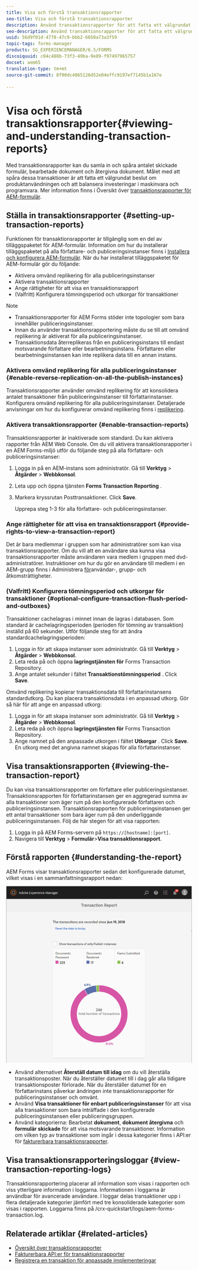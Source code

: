 ```yaml
---
title: Visa och förstå transaktionsrapporter
seo-title: Visa och förstå transaktionsrapporter
description: Använd transaktionsrapporter för att fatta ett välgrundat beslut om produktanvändningen och ombalansera investeringar i maskinvara och programvara.
seo-description: Använd transaktionsrapporter för att fatta ett välgrundat beslut om produktanvändningen och ombalansera investeringar i maskinvara och programvara.
uuid: 56d9f01d-4778-47c9-bbb2-6650a73a3f59
topic-tags: forms-manager
products: SG_EXPERIENCEMANAGER/6.5/FORMS
discoiquuid: c04c488b-73f3-49ba-9e89-f97497965757
docset: aem65
translation-type: tm+mt
source-git-commit: 8f90dc4865126d52e04effc9197ef7145b1a167e

---
```



# Visa och förstå transaktionsrapporter{#viewing-and-understanding-transaction-reports}

Med transaktionsrapporter kan du samla in och spåra antalet skickade formulär, bearbetade dokument och återgivna dokument. Målet med att spåra dessa transaktioner är att fatta ett välgrundat beslut om produktanvändningen och att balansera investeringar i maskinvara och programvara. Mer information finns i Översikt över [transaktionsrapporter för AEM-formulär](../../forms/using/transaction-reports-overview.md).

## Ställa in transaktionsrapporter {#setting-up-transaction-reports}

Funktionen för transaktionsrapporter är tillgänglig som en del av tilläggspaketet för AEM-formulär. Information om hur du installerar tilläggspaketet på alla författare- och publiceringsinstanser finns i [Installera och konfigurera AEM-formulär](/help/forms/using/installing-configuring-aem-forms-osgi.md). När du har installerat tilläggspaketet för AEM-formulär gör du följande:

* Aktivera omvänd replikering för alla publiceringsinstanser
* Aktivera transaktionsrapporter
* Ange rättigheter för att visa en transaktionsrapport
* (Valfritt) Konfigurera tömningsperiod och utkorgar för transaktioner [](/help/forms/using/installing-configuring-aem-forms-osgi.md)

>[!NOTE]
>
>* Transaktionsrapporter för AEM Forms stöder inte topologier som bara innehåller publiceringsinstanser.
>* Innan du använder transaktionsrapportering måste du se till att omvänd replikering är aktiverat för alla publiceringsinstanser.
>* Transaktionsdata återreplikeras från en publiceringsinstans till endast motsvarande författare eller bearbetningsinstans. Författaren eller bearbetningsinstansen kan inte replikera data till en annan instans.
>



### Aktivera omvänd replikering för alla publiceringsinstanser {#enable-reverse-replication-on-all-the-publish-instances}

Transaktionsrapporter använder omvänd replikering för att konsolidera antalet transaktioner från publiceringsinstanser till författarinstanser. Konfigurera omvänd replikering för alla publiceringsinstanser. Detaljerade anvisningar om hur du konfigurerar omvänd replikering finns i [replikering](/help/sites-deploying/replication.md).

### Aktivera transaktionsrapporter {#enable-transaction-reports}

Transaktionsrapporter är inaktiverade som standard. Du kan aktivera rapporter från AEM Web Console. Om du vill aktivera transaktionsrapporter i en AEM Forms-miljö utför du följande steg på alla författare- och publiceringsinstanser:

1. Logga in på en AEM-instans som administratör. Gå till **Verktyg** > **Åtgärder** > **Webbkonsol**.
1. Leta upp och öppna tjänsten **Forms Transaction Reporting** .
1. Markera kryssrutan Posttransaktioner. Click **Save**.

   Upprepa steg 1-3 för alla författare- och publiceringsinstanser.

### Ange rättigheter för att visa en transaktionsrapport {#provide-rights-to-view-a-transaction-report}

Det är bara medlemmar i gruppen som har administratörer som kan visa transaktionsrapporter. Om du vill att en användare ska kunna visa transaktionsrapporter måste användaren vara medlem i gruppen med dvd-administratörer. Instruktioner om hur du gör en användare till medlem i en AEM-grupp finns i Administrera [för](/help/sites-administering/user-group-ac-admin.md)användar-, grupp- och åtkomsträttigheter.

### (Valfritt) Konfigurera tömningsperiod och utkorgar för transaktioner {#optional-configure-transaction-flush-period-and-outboxes}

Transaktioner cachelagras i minnet innan de lagras i databasen. Som standard är cachelagringsperioden (perioden för tömning av transaktion) inställd på 60 sekunder. Utför följande steg för att ändra standardcachelagringsperioden:

1. Logga in för att skapa instanser som administratör. Gå till **Verktyg** > **Åtgärder** > **Webbkonsol**.
1. Leta reda på och öppna **lagringstjänsten för** Forms Transaction Repository.
1. Ange antalet sekunder i fältet **Transaktionstömningsperiod** . Click **Save**.

Omvänd replikering kopierar transaktionsdata till författarinstansens standardutkorg. Du kan placera transaktionsdata i en anpassad utkorg. Gör så här för att ange en anpassad utkorg:

1. Logga in för att skapa instanser som administratör. Gå till **Verktyg** > **Åtgärder** > **Webbkonsol**.
1. Leta reda på och öppna **lagringstjänsten för** Forms Transaction Repository.
1. Ange namnet på den anpassade utkorgen i fältet **Utkorgar** . Click **Save**. En utkorg med det angivna namnet skapas för alla författarinstanser.

## Visa transaktionsrapporten {#viewing-the-transaction-report}

Du kan visa transaktionsrapporter om författare eller publiceringsinstanser. Transaktionsrapporten för författarinstansen ger en aggregerad summa av alla transaktioner som äger rum på den konfigurerade författaren och publiceringsinstansen. Transaktionsrapporten för publiceringsinstansen ger ett antal transaktioner som bara äger rum på den underliggande publiceringsinstansen. Följ de här stegen för att visa rapporten:

1. Logga in på AEM Forms-servern på `https://[hostname]:[port]`.
1. Navigera till **Verktyg** > **Formulär**>**Visa transaktionsrapport**.

## Förstå rapporten {#understanding-the-report}

AEM Forms visar transaktionsrapporter sedan det konfigurerade datumet, vilket visas i en sammanfattningsrapport nedan:

![sample-transaction-report-author](assets/sample-transaction-report-author.png)

* Använd alternativet **Återställ datum till idag** om du vill återställa transaktionsposter. När du återställer datumet till i dag går alla tidigare transaktionsposter förlorade. När du återställer datumet för en författarinstans påverkar ändringen inte transaktionsrapporter för publiceringsinstanser och omvänt.
* Använd **Visa transaktioner för enbart publiceringsinstanser** för att visa alla transaktioner som bara inträffade i den konfigurerade publiceringsinstansen eller publiceringsgruppen.
* Använd kategorierna: Bearbetat **dokument**, **dokument återgivna** och **formulär skickade** för att visa motsvarande transaktioner. Information om vilken typ av transaktioner som ingår i dessa kategorier finns i API:er för [fakturerbara transaktionsrapporter](../../forms/using/transaction-reports-billable-apis.md).

## Visa transaktionsrapporteringsloggar {#view-transaction-reporting-logs}

Transaktionsrapportering placerar all information som visas i rapporten och viss ytterligare information i loggarna. Informationen i loggarna är användbar för avancerade användare. I loggar delas transaktioner upp i flera detaljerade kategorier jämfört med tre konsoliderade kategorier som visas i rapporten. Loggarna finns på /crx-quickstart/logs/aem-forms-transaction.log.

## Relaterade artiklar {#related-articles}

* [Översikt över transaktionsrapporter](../../forms/using/transaction-reports-overview.md)
* [Fakturerbara API:er för transaktionsrapporter](../../forms/using/transaction-reports-billable-apis.md)
* [Registrera en transaktion för anpassade implementeringar](/help/forms/using/record-transaction-custom-implementation.md)

